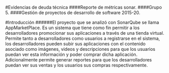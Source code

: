 #Evidencias de deuda técnica
####Reporte de métricas sonar.
####Grupo 5.
####Gestión de proyectos de desarrollo de software 2015-20.

#Introducción
######El proyecto que se analizó con SonarQube se llama AppMarketPlace. Es un sistema que tiene como fin permitir a los desarrolladores promocionar sus aplicaciones a través de una tienda virtual. Permite tanto a desarrolladores como usuarios a registrarse en el sistema, los desarrolladores pueden subir sus aplicaciones con el contenido asociado como imágenes, videos y descripciones para que los usuarios puedan ver esta información y poder comprar dicha aplicación. Adicionalmente permite generar reportes para que los desarrolladores puedan ver sus ventas y los usuarios sus compras respectivamente. 


